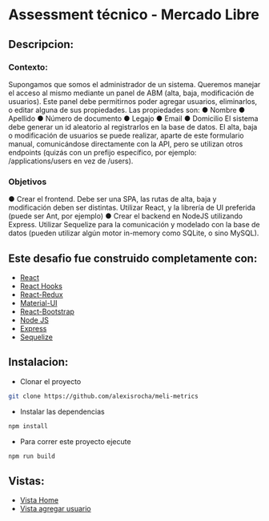 #  Assessment técnico - Mercado Libre 

## Descripcion:

### Contexto:
Supongamos que somos el administrador de un sistema. Queremos manejar el
acceso al mismo mediante un panel de ABM (alta, baja, modificación de usuarios).
Este panel debe permitirnos poder agregar usuarios, eliminarlos, o editar alguna de
sus propiedades.
Las propiedades son:
● Nombre
● Apellido
● Número de documento
● Legajo
● Email
● Domicilio
El sistema debe generar un id aleatorio al registrarlos en la base de datos.
El alta, baja o modificación de usuarios se puede realizar, aparte de este formulario
manual, comunicándose directamente con la API, pero se utilizan otros endpoints
(quizás con un prefijo específico, por ejemplo: /applications/users en vez de /users).

### Objetivos
● Crear el frontend. Debe ser una SPA, las rutas de alta, baja y modificación
deben ser distintas. Utilizar React, y la librería de UI preferida (puede ser Ant,
por ejemplo)
● Crear el backend en NodeJS utilizando Express. Utilizar Sequelize para la
comunicación y modelado con la base de datos (pueden utilizar algún motor
in-memory como SQLite, o sino MySQL).

## Este desafio fue construido completamente con: 
* [React](https://es.reactjs.org/)
* [React Hooks](https://es.reactjs.org/docs/hooks-intro.html)
* [React-Redux](https://redux.js.org/basics/usage-with-react)
* [Material-UI](https://material-ui.com/)
* [React-Bootstrap](https://react-bootstrap.github.io/)
* [Node JS](https://nodejs.org/es/)
* [Express](https://expressjs.com/es/) 
* [Sequelize](https://sequelize.org/) 


## Instalacion:
* Clonar el proyecto 
```bash
git clone https://github.com/alexisrocha/meli-metrics
```
* Instalar las dependencias
```bash
npm install
```
* Para correr este proyecto ejecute
```bash
npm run build
```
## Vistas: 
* [Vista Home](https://github.com/alexisrocha/MeliMetrics/blob/dev/screenshots/vista-home.png)
* [Vista agregar usuario](https://github.com/alexisrocha/MeliMetrics/blob/dev/screenshots/vista-home-metricas.png)



